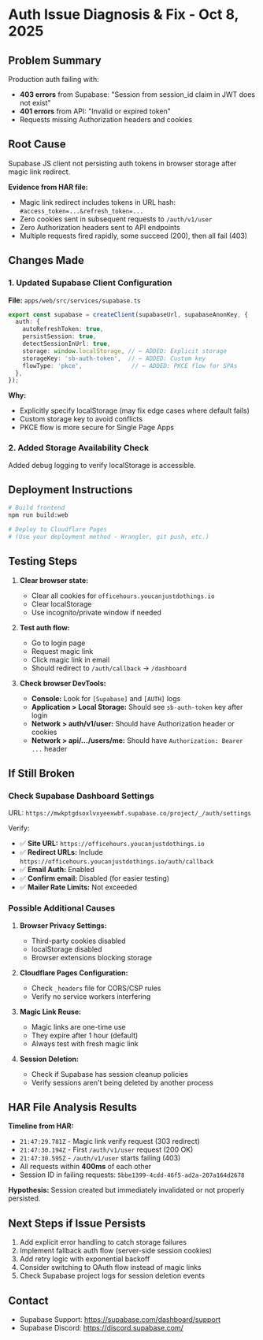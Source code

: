 # Auth Issue Diagnosis & Fix - Oct 8, 2025

## Problem Summary

Production auth failing with:
- **403 errors** from Supabase: "Session from session_id claim in JWT does not exist"
- **401 errors** from API: "Invalid or expired token"
- Requests missing Authorization headers and cookies

## Root Cause

Supabase JS client not persisting auth tokens in browser storage after magic link redirect.

**Evidence from HAR file:**
- Magic link redirect includes tokens in URL hash: `#access_token=...&refresh_token=...`
- Zero cookies sent in subsequent requests to `/auth/v1/user`
- Zero Authorization headers sent to API endpoints
- Multiple requests fired rapidly, some succeed (200), then all fail (403)

## Changes Made

### 1. Updated Supabase Client Configuration
**File:** `apps/web/src/services/supabase.ts`

```typescript
export const supabase = createClient(supabaseUrl, supabaseAnonKey, {
  auth: {
    autoRefreshToken: true,
    persistSession: true,
    detectSessionInUrl: true,
    storage: window.localStorage, // ← ADDED: Explicit storage
    storageKey: 'sb-auth-token',  // ← ADDED: Custom key
    flowType: 'pkce',              // ← ADDED: PKCE flow for SPAs
  },
});
```

**Why:**
- Explicitly specify localStorage (may fix edge cases where default fails)
- Custom storage key to avoid conflicts
- PKCE flow is more secure for Single Page Apps

### 2. Added Storage Availability Check
Added debug logging to verify localStorage is accessible.

## Deployment Instructions

```bash
# Build frontend
npm run build:web

# Deploy to Cloudflare Pages
# (Use your deployment method - Wrangler, git push, etc.)
```

## Testing Steps

1. **Clear browser state:**
   - Clear all cookies for `officehours.youcanjustdothings.io`
   - Clear localStorage
   - Use incognito/private window if needed

2. **Test auth flow:**
   - Go to login page
   - Request magic link
   - Click magic link in email
   - Should redirect to `/auth/callback` → `/dashboard`

3. **Check browser DevTools:**
   - **Console:** Look for `[Supabase]` and `[AUTH]` logs
   - **Application > Local Storage:** Should see `sb-auth-token` key after login
   - **Network > auth/v1/user:** Should have Authorization header or cookies
   - **Network > api/.../users/me:** Should have `Authorization: Bearer ...` header

## If Still Broken

### Check Supabase Dashboard Settings

URL: `https://mwkptgdsoxlvxyeexwbf.supabase.co/project/_/auth/settings`

Verify:
- ✅ **Site URL:** `https://officehours.youcanjustdothings.io`
- ✅ **Redirect URLs:** Include `https://officehours.youcanjustdothings.io/auth/callback`
- ✅ **Email Auth:** Enabled
- ✅ **Confirm email:** Disabled (for easier testing)
- ✅ **Mailer Rate Limits:** Not exceeded

### Possible Additional Causes

1. **Browser Privacy Settings:**
   - Third-party cookies disabled
   - localStorage disabled
   - Browser extensions blocking storage

2. **Cloudflare Pages Configuration:**
   - Check `_headers` file for CORS/CSP rules
   - Verify no service workers interfering

3. **Magic Link Reuse:**
   - Magic links are one-time use
   - They expire after 1 hour (default)
   - Always test with fresh magic link

4. **Session Deletion:**
   - Check if Supabase has session cleanup policies
   - Verify sessions aren't being deleted by another process

## HAR File Analysis Results

**Timeline from HAR:**
- `21:47:29.781Z` - Magic link verify request (303 redirect)
- `21:47:30.194Z` - First `/auth/v1/user` request (200 OK)
- `21:47:30.595Z` - `/auth/v1/user` starts failing (403)
- All requests within **400ms** of each other
- Session ID in failing requests: `5bbe1399-4cdd-46f5-ad2a-207a164d2678`

**Hypothesis:** Session created but immediately invalidated or not properly persisted.

## Next Steps if Issue Persists

1. Add explicit error handling to catch storage failures
2. Implement fallback auth flow (server-side session cookies)
3. Add retry logic with exponential backoff
4. Consider switching to OAuth flow instead of magic links
5. Check Supabase project logs for session deletion events

## Contact

- Supabase Support: https://supabase.com/dashboard/support
- Supabase Discord: https://discord.supabase.com/
